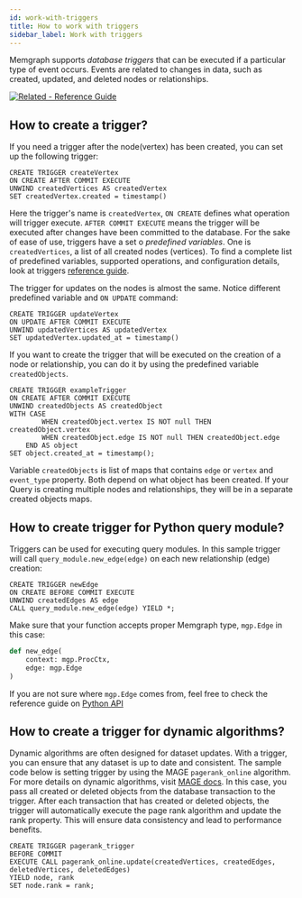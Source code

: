```yaml
---
id: work-with-triggers
title: How to work with triggers
sidebar_label: Work with triggers
---
```


Memgraph supports *database triggers* that can be executed if a particular type of event occurs. Events are related to changes in data, such as created, updated, and deleted nodes or relationships. 

[![Related - Reference Guide](https://img.shields.io/static/v1?label=Related&message=Reference%20Guide&color=yellow&style=for-the-badge)](/reference-guide/triggers.md) 


## How to create a trigger?

If you need a trigger after the node(vertex) has been created, you can set up the following trigger: 

```cypher
CREATE TRIGGER createVertex
ON CREATE AFTER COMMIT EXECUTE
UNWIND createdVertices AS createdVertex
SET createdVertex.created = timestamp()
```

Here the trigger's name is `createdVertex`,  `ON CREATE` defines what operation will trigger execute. `AFTER COMMIT EXECUTE` means the trigger will be executed after changes have been committed to the database. For the sake of ease of use, triggers have a set o *predefined variables*. One is `createdVertices`, a list of all created nodes (vertices). To find a complete list of predefined variables, supported operations, and configuration details, look at triggers [reference guide](https://memgraph.com/docs/memgraph/reference-guide/triggers).

The trigger for updates on the nodes is almost the same. Notice different predefined variable and `ON UPDATE` command:  

```cypher
CREATE TRIGGER updateVertex
ON UPDATE AFTER COMMIT EXECUTE
UNWIND updatedVertices AS updatedVertex
SET updatedVertex.updated_at = timestamp()

```

If you want to create the trigger that will be executed on the creation of a node or relationship, you can do it by using the predefined variable `createdObjects`.  

```cypher
CREATE TRIGGER exampleTrigger
ON CREATE AFTER COMMIT EXECUTE
UNWIND createdObjects AS createdObject
WITH CASE
        WHEN createdObject.vertex IS NOT null THEN createdObject.vertex
        WHEN createdObject.edge IS NOT null THEN createdObject.edge
    END AS object
SET object.created_at = timestamp();
```

Variable `createdObjects` is list of  maps that contains `edge` or `vertex` and `event_type` property. Both depend on 
what object has been created. If your Query is creating multiple nodes and relationships, they will be in a separate created objects maps. 


## How to create trigger for Python query module? 

Triggers can be used for executing query modules. In this sample trigger will call `query_module.new_edge(edge)` on each new 
relationship (edge) creation:

```cypher
CREATE TRIGGER newEdge
ON CREATE BEFORE COMMIT EXECUTE
UNWIND createdEdges AS edge
CALL query_module.new_edge(edge) YIELD *;
```

Make sure that your function accepts proper Memgraph type, `mgp.Edge` in this case: 

```python
def new_edge(
    context: mgp.ProcCtx,
    edge: mgp.Edge
)
```
If you are not sure where `mgp.Edge` comes from, feel free to check the reference guide on [Python API](https://memgraph.com/docs/memgraph/reference-guide/query-modules/api/python-api)

## How to create a trigger for dynamic algorithms? 

Dynamic algorithms are often designed for dataset updates. With a trigger, you can ensure that any dataset is up to date and consistent. The sample code below is setting trigger by using the MAGE `pagerank_online` algorithm. For more details on dynamic algorithms, visit [MAGE docs](https://memgraph.com/docs/mage/query-modules/available-queries). In this case, you pass all created or deleted objects from the database transaction to the trigger. After each transaction that has created or deleted objects, the trigger will automatically execute the page rank algorithm and update the rank property. This will ensure data consistency and lead to performance benefits. 

```cypher
CREATE TRIGGER pagerank_trigger 
BEFORE COMMIT 
EXECUTE CALL pagerank_online.update(createdVertices, createdEdges, deletedVertices, deletedEdges) 
YIELD node, rank
SET node.rank = rank;
```
